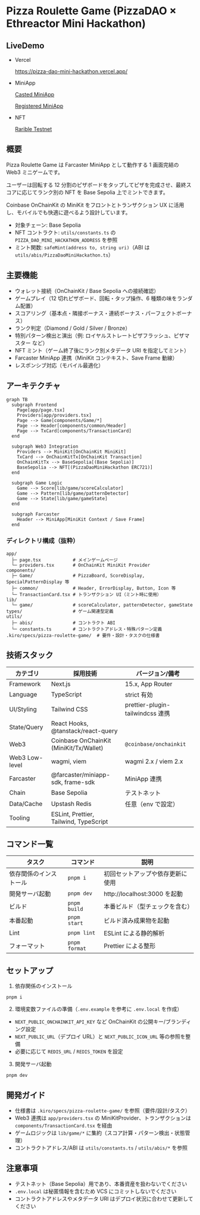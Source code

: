 # Pizza Roulette Game (PizzaDAO × Ethreactor Mini Hackathon)

## LiveDemo

- Vercel

  https://pizza-dao-mini-hackathon.vercel.app/

- MiniApp

  [Casted MiniApp](https://farcaster.xyz/mashharuki/0x38f8d234)

  [Registered MiniApp](https://farcaster.xyz/miniapps/__UcwcJwPaVN/mini-pizza-game)

- NFT

  [Rarible Testnet](https://testnet.rarible.com/token/base/0x52D89afa637AEF34A6b680c77B366F3c854485d4:0)

## 概要

Pizza Roulette Game は Farcaster MiniApp として動作する 1 画面完結の Web3 ミニゲームです。

ユーザーは回転する 12 分割のピザボードをタップしてピザを完成させ、最終スコアに応じてランク別の NFT を Base Sepolia 上でミントできます。

Coinbase OnChainKit の MiniKit をフロントとトランザクション UX に活用し、モバイルでも快適に遊べるよう設計しています。

- 対象チェーン: Base Sepolia
- NFT コントラクト: `utils/constants.ts` の `PIZZA_DAO_MINI_HACKATHON_ADDRESS` を参照
- ミント関数: `safeMint(address to, string uri)`（ABI は `utils/abis/PizzaDaoMiniHackathon.ts`）

## 主要機能

- ウォレット接続（OnChainKit / Base Sepolia への接続確認）
- ゲームプレイ（12 切れピザボード、回転・タップ操作、6 種類の味をランダム配置）
- スコアリング（基本点・隣接ボーナス・連続ボーナス・パーフェクトボーナス）
- ランク判定（Diamond / Gold / Silver / Bronze）
- 特別パターン検出と演出（例: ロイヤルストレートピザフラッシュ、ピザマスター など）
- NFT ミント（ゲーム終了後にランク別メタデータ URI を指定してミント）
- Farcaster MiniApp 連携（MiniKit コンテキスト、Save Frame 動線）
- レスポンシブ対応（モバイル最適化）

## アーキテクチャ

```mermaid
graph TB
  subgraph Frontend
    Page[app/page.tsx]
    Providers[app/providers.tsx]
    Page --> Game[components/Game/*]
    Page --> Header[components/common/Header]
    Page --> TxCard[components/TransactionCard]
  end

  subgraph Web3 Integration
    Providers --> MiniKit[OnChainKit MiniKit]
    TxCard --> OnChainKitTx[OnChainKit Transaction]
    OnChainKitTx --> BaseSepolia[(Base Sepolia)]
    BaseSepolia --> NFT[(PizzaDaoMiniHackathon ERC721)]
  end

  subgraph Game Logic
    Game --> Score[lib/game/scoreCalculator]
    Game --> Pattern[lib/game/patternDetector]
    Game --> State[lib/game/gameState]
  end

  subgraph Farcaster
    Header --> MiniApp[MiniKit Context / Save Frame]
  end
```

### ディレクトリ構成（抜粋）

```
app/
  ├─ page.tsx            # メインゲームページ
  └─ providers.tsx       # OnChainKit MiniKit Provider
components/
  ├─ Game/               # PizzaBoard, ScoreDisplay, SpecialPatternDisplay 等
  ├─ common/             # Header, ErrorDisplay, Button, Icon 等
  └─ TransactionCard.tsx # トランザクション UI（ミント時に使用）
lib/
  └─ game/               # scoreCalculator, patternDetector, gameState
types/                   # ゲーム関連型定義
utils/
  ├─ abis/               # コントラクト ABI
  └─ constants.ts        # コントラクトアドレス・特殊パターン定義
.kiro/specs/pizza-roulette-game/  # 要件・設計・タスクの仕様書
```

## 技術スタック

| カテゴリ        | 採用技術                                | バージョン/備考 |
|-----------------|-----------------------------------------|-----------------|
| Framework       | Next.js                                 | 15.x, App Router|
| Language        | TypeScript                              | strict 有効     |
| UI/Styling      | Tailwind CSS                            | prettier-plugin-tailwindcss 連携 |
| State/Query     | React Hooks, @tanstack/react-query      |                 |
| Web3            | Coinbase OnChainKit (MiniKit/Tx/Wallet) | `@coinbase/onchainkit` |
| Web3 Low-level  | wagmi, viem                             | wagmi 2.x / viem 2.x |
| Farcaster       | @farcaster/miniapp-sdk, frame-sdk       | MiniApp 連携    |
| Chain           | Base Sepolia                            | テストネット    |
| Data/Cache      | Upstash Redis                           | 任意（env で設定） |
| Tooling         | ESLint, Prettier, Tailwind, TypeScript  |                 |

## コマンド一覧

| タスク               | コマンド         | 説明 |
|----------------------|------------------|------|
| 依存関係のインストール | `pnpm i`         | 初回セットアップや依存更新に使用 |
| 開発サーバ起動        | `pnpm dev`       | http://localhost:3000 を起動 |
| ビルド                | `pnpm build`     | 本番ビルド（型チェックを含む） |
| 本番起動              | `pnpm start`     | ビルド済み成果物を起動 |
| Lint                  | `pnpm lint`      | ESLint による静的解析 |
| フォーマット          | `pnpm format`    | Prettier による整形 |

## セットアップ

1) 依存関係のインストール

```
pnpm i
```

2) 環境変数ファイルの準備（`.env.example` を参考に `.env.local` を作成）

- `NEXT_PUBLIC_ONCHAINKIT_API_KEY` など OnChainKit の公開キー/ブランディング設定
- `NEXT_PUBLIC_URL`（デプロイ URL）と `NEXT_PUBLIC_ICON_URL` 等の参照を整備
- 必要に応じて `REDIS_URL` / `REDIS_TOKEN` を設定

3) 開発サーバ起動

```
pnpm dev
```

## 開発ガイド

- 仕様書は `.kiro/specs/pizza-roulette-game/` を参照（要件/設計/タスク）
- Web3 連携は `app/providers.tsx` の MiniKitProvider、トランザクションは `components/TransactionCard.tsx` を経由
- ゲームロジックは `lib/game/*` に集約（スコア計算・パターン検出・状態管理）
- コントラクトアドレス/ABI は `utils/constants.ts` / `utils/abis/*` を参照

## 注意事項

- テストネット（Base Sepolia）用であり、本番資産を扱わないでください
- `.env.local` は秘匿情報を含むため VCS にコミットしないでください
- コントラクトアドレスやメタデータ URI はデプロイ状況に合わせて更新してください
